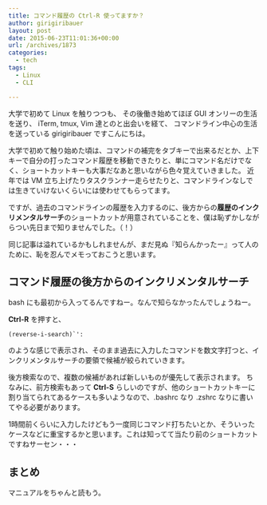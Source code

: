 ```yaml
---
title: コマンド履歴の Ctrl-R 使ってますか？
author: girigiribauer
layout: post
date: 2015-06-23T11:01:36+00:00
url: /archives/1873
categories:
  - tech
tags:
  - Linux
  - CLI

---
```

大学で初めて Linux を触りつつも、 その後働き始めてほぼ GUI オンリーの生活を送り、 iTerm, tmux, Vim 達とのと出会いを経て、 コマンドライン中心の生活を送っている girigiribauer ですこんにちは。

大学で初めて触り始めた頃は、コマンドの補完をタブキーで出来るだとか、上下キーで自分の打ったコマンド履歴を移動できたりと、単にコマンド名だけでなく、ショートカットキーも大事だなあと思いながら色々覚えていきました。 近年では VM 立ち上げたりタスクランナー走らせたりと、コマンドラインなしでは生きていけないくらいには使わせてもらってます。

ですが、過去のコマンドラインの履歴を入力するのに、後方からの**履歴のインクリメンタルサーチ**のショートカットが用意されていることを、僕は恥ずかしながらつい先日まで知りませんでした。（！）

同じ記事は溢れているかもしれませんが、まだ見ぬ『知らんかったー』って人のために、恥を忍んでメモっておこうと思います。

## コマンド履歴の後方からのインクリメンタルサーチ

bash にも最初から入ってるんですねー。なんで知らなかったんでしょうねー。

**Ctrl-R** を押すと、

    (reverse-i-search)`':
    

のような感じで表示され、そのまま過去に入力したコマンドを数文字打つと、インクリメンタルサーチの要領で候補が絞られていきます。

後方検索なので、複数の候補があれば新しいものが優先して表示されます。 ちなみに、前方検索もあって **Ctrl-S** らしいのですが、他のショートカットキーに割り当てられてあるケースも多いようなので、.bashrc なり .zshrc なりに書いてやる必要があります。

1時間前くらいに入力したけどもう一度同じコマンド打ちたいとか、そういったケースなどに重宝するかと思います。これは知ってて当たり前のショートカットですねサーセン・・・

## まとめ

マニュアルをちゃんと読もう。
